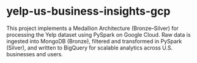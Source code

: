 # yelp-us-business-insights-gcp
This project implements a Medallion Architecture (Bronze–Silver) for processing the Yelp dataset using PySpark on Google Cloud. Raw data is ingested into MongoDB (Bronze), filtered and transformed in PySpark (Silver), and written to BigQuery for scalable analytics across U.S. businesses and users.

